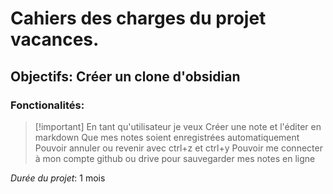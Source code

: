 # Cahiers des charges du projet vacances.

## Objectifs: Créer un clone d'obsidian

### Fonctionalités:

> [!important] En tant qu'utilisateur je veux
> Créer une note et l'éditer en markdown
> Que mes notes soient enregistrées automatiquement
> Pouvoir annuler ou revenir avec ctrl+z et ctrl+y
> Pouvoir me connecter à mon compte github ou drive pour sauvegarder mes notes en ligne

_Durée du projet_: 1 mois
